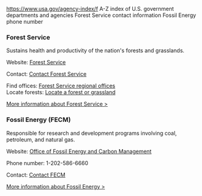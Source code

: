 

https://www.usa.gov/agency-index/f
A-Z index of U.S. government departments and agencies
Forest Service contact information
Fossil Energy phone number

### Forest Service

Sustains health and productivity of the nation's forests and grasslands.

Website: [Forest Service](https://www.fs.usda.gov/)

Contact: [Contact Forest Service](https://www.fs.usda.gov/about-agency/contact-us)

Find offices: [Forest Service regional offices](https://www.fs.usda.gov/organization)  
Locate forests: [Locate a forest or grassland](https://www.fs.usda.gov/visit/forests-and-grasslands)

[More information about Forest Service >](https://www.usa.gov/agencies/forest-service)

### Fossil Energy (FECM)

Responsible for research and development programs involving coal, petroleum, and natural gas.

Website: [Office of Fossil Energy and Carbon Management](https://www.energy.gov/fe/office-fossil-energy)

Phone number: 1-202-586-6660

Contact: [Contact FECM](https://www.energy.gov/fe/contact-us)

[More information about Fossil Energy >](https://www.usa.gov/agencies/office-of-fossil-energy-and-carbon-management)
